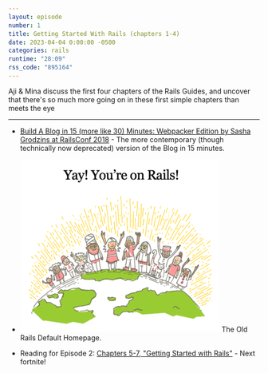 ```yaml
---
layout: episode
number: 1
title: Getting Started With Rails (chapters 1-4)
date: 2023-04-04 0:00:00 -0500
categories: rails
runtime: "28:09"
rss_code: "895164"
---
```


Aji & Mina discuss the first four chapters of the Rails Guides, and uncover that there's so much more going on in these first simple chapters than meets the eye

<hr>

* [Build A Blog in 15 (more like 30) Minutes: Webpacker Edition by Sasha Grodzins at RailsConf 2018](https://www.youtube.com/watch?v=f-qY37JIdg0) - The more contemporary (though technically now deprecated) version of the Blog in 15 minutes.

* ![Rails' old default homepage](/public/e1-rails_welcome.png) The Old Rails Default Homepage.

* Reading for Episode 2: [Chapters 5-7, "Getting Started with Rails"](https://guides.rubyonrails.org/getting_started.html#autoloading) - Next fortnite!
